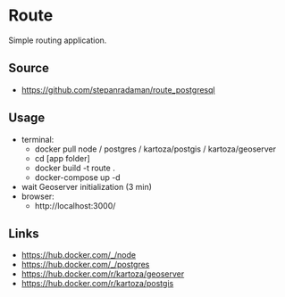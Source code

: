 # Route
Simple routing application.

## Source
* https://github.com/stepanradaman/route_postgresql

## Usage
* terminal: 
  - docker pull node / postgres / kartoza/postgis / kartoza/geoserver
  - cd [app folder]
  - docker build -t route .
  - docker-compose up -d
* wait Geoserver initialization (3 min)
* browser:
  - http://localhost:3000/

## Links
* https://hub.docker.com/_/node
* https://hub.docker.com/_/postgres
* https://hub.docker.com/r/kartoza/geoserver
* https://hub.docker.com/r/kartoza/postgis


